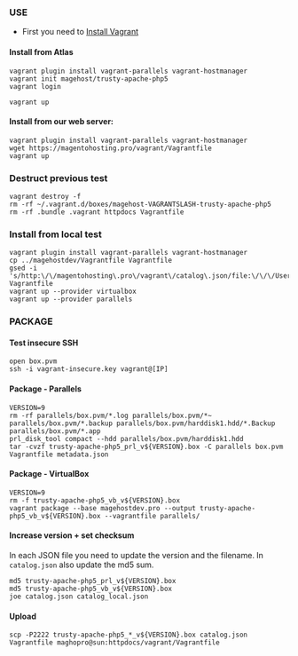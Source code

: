 ### USE

* First you need to [Install Vagrant](http://www.vagrantup.com/download)

#### Install from Atlas
```
vagrant plugin install vagrant-parallels vagrant-hostmanager
vagrant init magehost/trusty-apache-php5
vagrant login

vagrant up
```

#### Install from our web server:
```
vagrant plugin install vagrant-parallels vagrant-hostmanager
wget https://magentohosting.pro/vagrant/Vagrantfile
vagrant up
```

### Destruct previous test
```
vagrant destroy -f
rm -rf ~/.vagrant.d/boxes/magehost-VAGRANTSLASH-trusty-apache-php5
rm -rf .bundle .vagrant httpdocs Vagrantfile
```

### Install from local test
```
vagrant plugin install vagrant-parallels vagrant-hostmanager
cp ../magehostdev/Vagrantfile Vagrantfile
gsed -i 's/http:\/\/magentohosting\.pro\/vagrant\/catalog\.json/file:\/\/\/Users\/jeroen\/vagrant\/magehostdev\/catalog_local\.json/g' Vagrantfile
vagrant up --provider virtualbox
vagrant up --provider parallels
```

### PACKAGE

#### Test insecure SSH
```
open box.pvm
ssh -i vagrant-insecure.key vagrant@[IP]
```

#### Package - Parallels
```
VERSION=9
rm -rf parallels/box.pvm/*.log parallels/box.pvm/*~ parallels/box.pvm/*.backup parallels/box.pvm/harddisk1.hdd/*.Backup parallels/box.pvm/*.app
prl_disk_tool compact --hdd parallels/box.pvm/harddisk1.hdd
tar -cvzf trusty-apache-php5_prl_v${VERSION}.box -C parallels box.pvm Vagrantfile metadata.json
```

#### Package - VirtualBox
```
VERSION=9
rm -f trusty-apache-php5_vb_v${VERSION}.box
vagrant package --base magehostdev.pro --output trusty-apache-php5_vb_v${VERSION}.box --vagrantfile parallels/
```

#### Increase version + set checksum
In each JSON file you need to update the version and the filename. In `catalog.json` also update the md5 sum.
```
md5 trusty-apache-php5_prl_v${VERSION}.box
md5 trusty-apache-php5_vb_v${VERSION}.box
joe catalog.json catalog_local.json
```

#### Upload
```
scp -P2222 trusty-apache-php5_*_v${VERSION}.box catalog.json Vagrantfile maghopro@sun:httpdocs/vagrant/Vagrantfile
```
